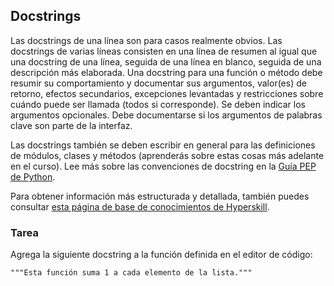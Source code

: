 ## Docstrings

Las docstrings de una línea son para casos realmente obvios. Las docstrings de varias líneas consisten en una línea de resumen al igual que una docstring de una línea, seguida de una línea en blanco, seguida de una descripción más elaborada.
Una docstring para una función o método debe resumir su comportamiento y documentar sus argumentos, valor(es) de retorno, efectos secundarios, excepciones levantadas y restricciones sobre cuándo puede ser llamada (todos si corresponde). Se deben indicar los argumentos opcionales. Debe documentarse si los argumentos de palabras clave son parte de la interfaz.

Las docstrings también se deben escribir en general para las definiciones de módulos, clases y métodos (aprenderás sobre estas cosas más adelante en el curso). Lee más sobre las convenciones de docstring en la [Guía PEP de Python](https://peps.python.org/pep-0257/).

Para obtener información más estructurada y detallada, también puedes consultar [esta página de base de conocimientos de Hyperskill](https://hyperskill.org/learn/step/11869?utm_source=jba&utm_medium=jba_courses_links).

### Tarea
Agrega la siguiente docstring a la función definida en el editor de código:
```text
"""Esta función suma 1 a cada elemento de la lista."""
```